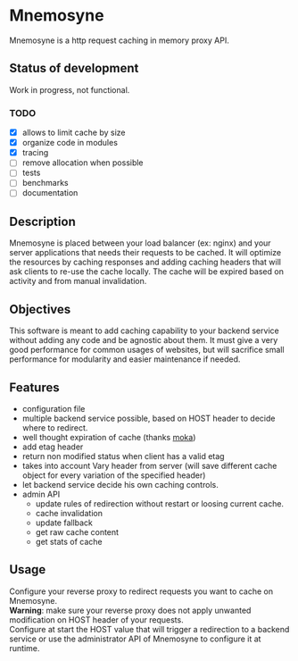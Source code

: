 # Mnemosyne
Mnemosyne is a http request caching in memory proxy API.
## Status of development
Work in progress, not functional.
### TODO
- [x] allows to limit cache by size
- [x] organize code in modules
- [x] tracing
- [ ] remove allocation when possible
- [ ] tests
- [ ] benchmarks
- [ ] documentation
## Description
Mnemosyne is placed between your load balancer (ex: nginx) and your server applications that needs their requests to be cached. It will optimize the resources by caching responses and adding caching headers that will ask clients to re-use the cache locally. The cache will be expired based on activity and from manual invalidation.
## Objectives
This software is meant to add caching capability to your backend service without adding any code and be agnostic about them. 
It must give a very good performance for common usages of websites, but will sacrifice small performance for modularity and easier maintenance if needed.
## Features
- configuration file
- multiple backend service possible, based on HOST header to decide where to redirect.
- well thought expiration of cache (thanks [moka](https://github.com/moka-rs/moka))
- add etag header
- return non modified status when client has a valid etag 
- takes into account Vary header from server (will save different cache object for every variation of the specified header)
- let backend service decide his own caching controls.
- admin API
  - update rules of redirection without restart or loosing current cache.
  - cache invalidation
  - update fallback
  - get raw cache content
  - get stats of cache 
## Usage
Configure your reverse proxy to redirect requests you want to cache on Mnemosyne.  
**Warning**: make sure your reverse proxy does not apply unwanted modification on HOST header of your requests.  
Configure at start the HOST value that will trigger a redirection to a backend service or use the administrator API of Mnemosyne to configure it at runtime.  

